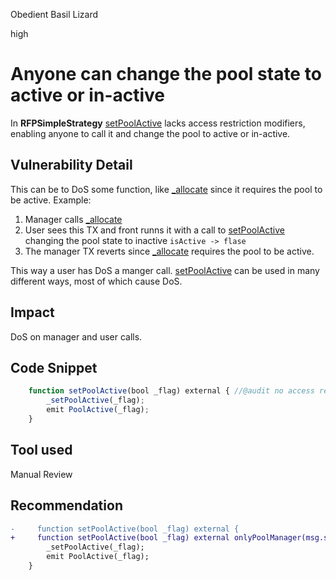 Obedient Basil Lizard

high

# Anyone can change the pool state to active or in-active
In **RFPSimpleStrategy** [setPoolActive](https://github.com/sherlock-audit/2023-09-Gitcoin/blob/main/allo-v2/contracts/strategies/rfp-simple/RFPSimpleStrategy.sol#L219-L222) lacks access restriction modifiers, enabling anyone to call it and change the pool to active or in-active.

## Vulnerability Detail
This can be to DoS some function, like [_allocate](https://github.com/sherlock-audit/2023-09-Gitcoin/blob/main/allo-v2/contracts/strategies/rfp-simple/RFPSimpleStrategy.sol#L391) since it requires the pool to be active. 
Example:
1. Manager calls [_allocate](https://github.com/sherlock-audit/2023-09-Gitcoin/blob/main/allo-v2/contracts/strategies/rfp-simple/RFPSimpleStrategy.sol#L391)
2. User sees this TX and front runns it with a call to [setPoolActive](https://github.com/sherlock-audit/2023-09-Gitcoin/blob/main/allo-v2/contracts/strategies/rfp-simple/RFPSimpleStrategy.sol#L219-L222) changing the pool state to  inactive `isActive -> flase`
3. The manager TX reverts since  [_allocate](https://github.com/sherlock-audit/2023-09-Gitcoin/blob/main/allo-v2/contracts/strategies/rfp-simple/RFPSimpleStrategy.sol#L391) requires the pool to be active.

This way a user has DoS a manger call. [setPoolActive](https://github.com/sherlock-audit/2023-09-Gitcoin/blob/main/allo-v2/contracts/strategies/rfp-simple/RFPSimpleStrategy.sol#L219-L222) can be used in many different ways, most of which cause DoS.

## Impact
DoS on manager and user calls.
## Code Snippet
```jsx
    function setPoolActive(bool _flag) external { //@audit no access restriction
        _setPoolActive(_flag);
        emit PoolActive(_flag);
    }
```
## Tool used

Manual Review

## Recommendation
```diff
-     function setPoolActive(bool _flag) external { 
+     function setPoolActive(bool _flag) external onlyPoolManager(msg.sender) { 
        _setPoolActive(_flag);
        emit PoolActive(_flag);
    }
```